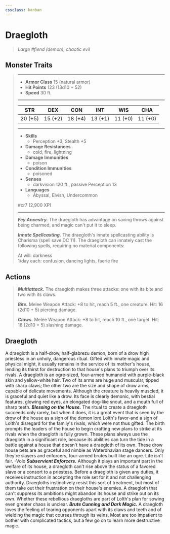 ```yaml
---
cssclass: kanban
---
```


# Draegloth
>*Large #fiend (demon), chaotic evil*
## Monster Traits
>___
>- **Armor Class** 15 (natural armor)
>- **Hit Points** 123 (13d10 + 52)
>- **Speed** 30 ft.
>___
>|STR|DEX|CON|INT|WIS|CHA|
>|:---:|:---:|:---:|:---:|:---:|:---:|
>|20 (+5)|15 (+2)|18 (+4)|13 (+1)|11 (+0)|11 (+0)|
>___
>- **Skills**
>	 - Perception +3, Stealth +5
>- **Damage Resistances**
>	 - cold, fire, lightning
>- **Damage Immunities**
>	 - poison
>- **Condition Immunities**
>	 - poisoned
>- **Senses**
>	 - darkvision 120 ft., passive Perception 13
>- **Languages**
>	 - Abyssal, Elvish, Undercommon
>
> #cr7 (2,900 XP)
>___
>***Fey Ancestry.*** The draegloth has advantage on saving throws against being charmed, and magic can't put it to sleep.  
>
>***Innate Spellcasting.*** The draegloth's innate spellcasting ability is Charisma (spell save DC 11). The draegloth can innately cast the following spells, requiring no material components:  
>
>At will: darkness  
>1/day each: confusion, dancing lights, faerie fire  
>
## Actions
>***Multiattack.*** The draegloth makes three attacks: one with its bite and two with its claws.  
>
>***Bite.*** Melee Weapon Attack: +8 to hit, reach 5 ft., one creature. Hit: 16 (2d10 + 5) piercing damage.  
>
>***Claws.*** Melee Weapon Attack: +8 to hit, reach 10 ft., one target. Hit: 16 (2d10 + 5) slashing damage.
## Draegloth
A draegloth is a half-drow, half-glabrezu demon, born of a drow high priestess in an unholy, dangerous ritual. Gifted with innate magic and physical might, it usually remains in the service of its mother's house, lending its thirst for destruction to that house's plans to triumph over its rivals.
A draegloth is an ogre-sized, four-armed humanoid with purple-black skin and yellow-white hair. Two of its arms are huge and muscular, tipped with sharp claws; the other two are the size and shape of drow arms, capable of delicate movements. Although the creature is heavily muscled, it is graceful and quiet like a drow. Its face is clearly demonic, with bestial features, glowing red eyes, an elongated dog-like snout, and a mouth full of sharp teeth.
***Blessing on the House.***  The ritual to create a draegloth succeeds only rarely, but when it does, it is a great event that is seen by the drow of the house as a sign of the demon lord Lolth's favor-and a sign of Lolth's disregard for the family's rivals, which were not thus gifted. The birth prompts the leaders of the house to begin crafting new plans to strike at its rivals when the draegloth is fully grown. These plans always use the draegloth in a significant role, because its abilities can turn the tide in a battle against a house that doesn't have a draegloth of its own.
These drow house pets are as graceful and nimble as Waterdhavian stage dancers. Only they're slayers and enforcers, four-armed brutes built like an ogre. Life isn't fair.
-Volo
***Subservient Enforcers.***  Although it plays an important part in the welfare of its house, a draegloth can't rise above the status of a favored slave or a consort to a priestess. Before a draegloth is given any duties, it receives instruction in accepting the role set for it and not challenging authority. Draegloths instinctively resist this sort of treatment, but most of them take out their frustration on their house's enemies. A draegloth that can't suppress its ambitions might abandon its house and strike out on its own. Whether these rebellious draegloths are part of Lolth's plan for sowing even greater chaos is unclear.
***Brute Cunning and Dark Magic.***  A draegloth loves the feeling of tearing opponents apart with its claws and teeth and of wielding the magic that courses through its veins. Most are too impatient to bother with complicated tactics, but a few go on to learn more destructive magic.